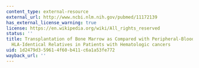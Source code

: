 ```yaml
---
content_type: external-resource
external_url: http://www.ncbi.nlm.nih.gov/pubmed/11172139
has_external_license_warning: true
license: https://en.wikipedia.org/wiki/All_rights_reserved
status: ''
title: Transplantation of Bone Marrow as Compared with Peripheral-Blood Cells from
  HLA-Identical Relatives in Patients with Hematologic cancers
uid: 1d2479d3-5961-4f60-b411-c6a1a53fe772
wayback_url: ''
---
```

